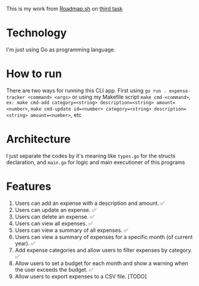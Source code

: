 
This is my work from [Roadmap.sh](https://roadmap.sh) on [third task](https://roadmap.sh/projects/expense-tracker)  

# Technology
I'm just using Go as programming language.  

# How to run
There are two ways for running this CLI app. First using `go run . expense-tracker <command> <args>` or using my Makefile script `make cmd-<command>`, `ex: make cmd-add category=<string> description=<string> amount=<number>`, `make cmd-update id=<number> category=<string> description=<string> amount=<number>`, etc

# Architecture
I just separate the codes by it's meaning like `types.go` for the structs declaration,  and `main.go` for logic and main executioner of this programs

# Features
1. Users can add an expense with a description and amount. ✅
2. Users can update an expense. ✅
3. Users can delete an expense. ✅
4. Users can view all expenses. ✅
5. Users can view a summary of all expenses. ✅
6. Users can view a summary of expenses for a specific month (of current year). ✅
7. Add expense categories and allow users to filter expenses by category. ✅
8. Allow users to set a budget for each month and show a warning when the user exceeds the budget. ✅
9. Allow users to export expenses to a CSV file. [TODO]

